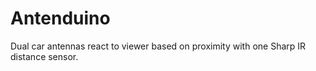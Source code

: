 Antenduino
==========

Dual car antennas react to viewer based on proximity with one Sharp IR distance sensor. 